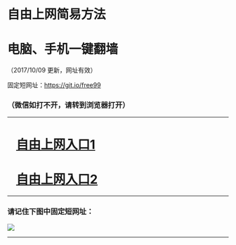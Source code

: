 ﻿# 自由上网简易方法

# 电脑、手机一键翻墙

（2017/10/09 更新，网址有效）

固定短网址：https://git.io/free99

### （微信如打不开，请转到浏览器打开）


***





# &nbsp;&nbsp; <a href="http://ft1124611399.fwq-tz-1001.info/fwqtz01.html?t=100900122455 " target="_blank">自由上网入口1</a>
# &nbsp;&nbsp; <a href="http://ft2138722176.fwq-tz-1002.info/fwqtz02.html?t=100900115736 " target="_blank">自由上网入口2</a>
***

### 请记住下图中固定短网址：

<img src="https://s3-us-west-2.amazonaws.com/fwq-1001/yjfq-20170905okok.png" /> 


***


